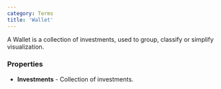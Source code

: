 ```yaml
---
category: Terms
title: 'Wallet'
---
```


A Wallet is a collection of investments, used to group, classify or simplify visualization.

### Properties
* **Investments** - Collection of investments.
